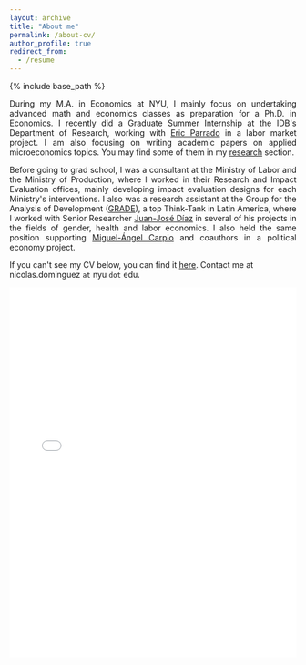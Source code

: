 ```yaml
---
layout: archive
title: "About me"
permalink: /about-cv/
author_profile: true
redirect_from:
  - /resume
---
```


{% include base_path %}

<p align="justify"> During my M.A. in Economics at NYU, I mainly focus on undertaking advanced math and economics classes as preparation for a Ph.D. in Economics. I recently did a Graduate Summer Internship at the IDB's Department of Research, working with <a href='https://www.iadb.org/en/research-and-data/author/eric-parrado-herrera'>Eric Parrado</a> in a labor market project. I am also focusing on writing academic papers on applied microeconomics topics. You may find some of them in my <a href='https://nicoidominguez.github.io/research/'>research</a> section. </p> 

<a href=''></a>

<p align="justify"> Before going to grad school, I was a consultant at the Ministry of Labor and the Ministry of Production, where I worked in their Research and Impact Evaluation offices, mainly developing impact evaluation designs for each Ministry's interventions. I also was a research assistant at the Group for the Analysis of Development (<a href='https://www.grade.org.pe/en/'>GRADE</a>), a top Think-Tank in Latin America, where I worked with Senior Researcher <a href='http://www.grade.org.pe/en/investigadores/personal/jjdiaz/'>Juan-José Díaz</a> in several of his projects in the fields of gender, health and labor economics. I also held the same position supporting <a href='https://sites.google.com/view/miguel-angel-carpio'>Miguel-Ángel Carpio</a> and coauthors in a political economy project. </p>  

If you can't see my CV below, you can find it <a href='https://github.com/nicoidominguez/nicoidominguez.github.io/blob/master/files/Nicolas_Dominguez_CV_Sep22.pdf'>here</a>. Contact me at nicolas.dominguez `at` nyu `dot` edu.

<p><iframe src="/files/Nicolas_Dominguez_CV_Sep22.pdf" style="width:100%; height:650px;" frameborder="0">    </iframe></p>
